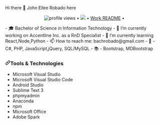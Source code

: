 Hi there 👋
John Ellee Robado here

<p align="center">
  <img src="https://gpvc.arturio.dev/jedrobado" alt="profile views"> •  
  <a href="https://twitter.com/intent/follow?screen_name=superjohnellee&tw_p=followbutton"><img src="https://img.shields.io/twitter/follow/superjohnellee?label=%40superjohnellee&style=social"></a>  •
  <a href="https://github.com/jedrobado/README">Work README</a> •
</p>
- 🎓 Bachelor of Science in Information Technology
- 🔭 I’m currently working on Accentline Inc. as a RnD Specialist
- 🌱 I’m currently learning React,Node,Python
- 📫 How to reach me: bachrobado@gmail.com
- 🔧 - C#, PHP, JavaScript,jQuery, SQL/MySQL
- 📚 - Bootstrap, MDBootstrap
<h3><a id="user-content-notable-frameworks--libraries" class="anchor" aria-hidden="true" href="#tools-technologies"><svg class="octicon octicon-link" viewBox="0 0 16 16" version="1.1" width="16" height="16" aria-hidden="true"><path fill-rule="evenodd" d="M7.775 3.275a.75.75 0 001.06 1.06l1.25-1.25a2 2 0 112.83 2.83l-2.5 2.5a2 2 0 01-2.83 0 .75.75 0 00-1.06 1.06 3.5 3.5 0 004.95 0l2.5-2.5a3.5 3.5 0 00-4.95-4.95l-1.25 1.25zm-4.69 9.64a2 2 0 010-2.83l2.5-2.5a2 2 0 012.83 0 .75.75 0 001.06-1.06 3.5 3.5 0 00-4.95 0l-2.5 2.5a3.5 3.5 0 004.95 4.95l1.25-1.25a.75.75 0 00-1.06-1.06l-1.25 1.25a2 2 0 01-2.83 0z"></path></svg></a>Tools &amp; Technologies</h3>
<ul>
  <li>Microsoft Visual Studio</li>
  <li>Microsoft Visual Studio Code</li>
  <li>Android Studio</li>
  <li>Sublime Text 3</li>
  <li>phpmyadmin</li>
  <li>Anaconda</li>
  <li>npm</li>
  <li>Microsoft Office</li>
  <li>Adobe Spark</li>
</ul>

